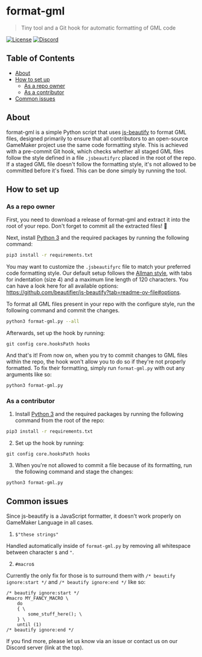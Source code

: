 # format-gml

> Tiny tool and a Git hook for automatic formatting of GML code

[![License](https://img.shields.io/github/license/blueburncz/format-gml)](LICENSE)
[![Discord](https://img.shields.io/discord/298884075585011713?label=Discord)](https://discord.gg/ep2BGPm)

## Table of Contents

* [About](#about)
* [How to set up](#how-to-set-up)
  * [As a repo owner](#as-a-repo-owner)
  * [As a contributor](#as-a-contributor)
* [Common issues](#common-issues)

## About

format-gml is a simple Python script that uses [js-beautify](https://github.com/beautifier/js-beautify) to format GML files, designed primarily to ensure that all contributors to an open-source GameMaker project use the same code formatting style. This is achieved with a pre-commit Git hook, which checks whether all staged GML files follow the style defined in a file `.jsbeautifyrc` placed in the root of the repo. If a staged GML file doesn't follow the formatting style, it's not allowed to be committed before it's fixed. This can be done simply by running the tool.

## How to set up

### As a repo owner
First, you need to download a release of format-gml and extract it into the root of your repo. Don't forget to commit all the extracted files! 🙂

Next, install [Python 3](https://www.python.org/downloads/) and the required packages by running the following command:

```sh
pip3 install -r requirements.txt
```

You may want to customize the `.jsbeautifyrc` file to match your preferred code formatting style. Our default setup follows the [Allman style](https://en.wikipedia.org/wiki/Indentation_style#Allman_style), with tabs for indentation (size 4) and a maximum line length of 120 characters. You can have a look here for all available options: <https://github.com/beautifier/js-beautify?tab=readme-ov-file#options>.

To format all GML files present in your repo with the configure style, run the following command and commit the changes.

```sh
python3 format-gml.py --all
```

Afterwards, set up the hook by running:

```gml
git config core.hooksPath hooks
```

And that's it! From now on, when you try to commit changes to GML files within the repo, the hook won't allow you to do so if they're not properly formatted. To fix their formatting, simply run `format-gml.py` with out any arguments like so:

```sh
python3 format-gml.py
```

### As a contributor

1. Install [Python 3](https://www.python.org/downloads/) and the required packages by running the following command from the root of the repo:

```sh
pip3 install -r requirements.txt
```

2. Set up the hook by running:

```gml
git config core.hooksPath hooks
```

3. When you're not allowed to commit a file because of its formatting, run the following command and stage the changes:

```sh
python3 format-gml.py
```

## Common issues

Since js-beautify is a JavaScript formatter, it doesn't work properly on GameMaker Language in all cases.

1. `$"these strings"`

Handled automatically inside of `format-gml.py` by removing all whitespace between character `$` and `"`.

2. `#macro`s

Currently the only fix for those is to surround them with `/* beautify ignore:start */` and `/* beautify ignore:end */` like so:

```gml
/* beautify ignore:start */
#macro MY_FANCY_MACRO \
    do
    { \
        some_stuff_here(); \
    } \
    until (1)
/* beautify ignore:end */
```

If you find more, please let us know via an issue or contact us on our Discord server (link at the top).
